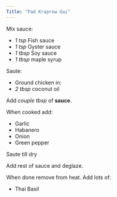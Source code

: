 ```yaml
---
Title: "Pad Kraprow Gai"
---
```

<!--more-->

Mix sauce:
  - *1 tsp* Fish sauce
  - *1 tsp* Oyster sauce
  - *1 tbsp* Soy sauce
  - *1 tbsp* maple syrup

Saute:
  - Ground chicken in:
  - *2 tbsp* coconut oil

Add *couple tbsp* of **sauce**.

When cooked add:
  - Garlic
  - Habanero
  - Onion
  - Green pepper

Saute till dry

Add rest of sauce and deglaze.

When done remove from heat. Add lots of:
  - Thai Basil
